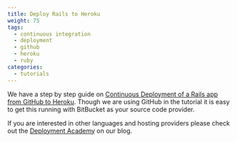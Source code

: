 ```yaml
---
title: Deploy Rails to Heroku
weight: 75
tags:
  - continuous integration
  - deployment
  - github
  - heroku
  - ruby
categories:
  - tutorials
---
```

We have a step by step guide on [Continuous Deployment of a Rails app from GitHub to Heroku](http://blog.codeship.com/2013/09/26/how-to-deploy-a-ruby-on-rails-app-from-github-to-heroku.html). Though we are using GitHub in the tutorial it is easy to get this running with BitBucket as your source code provider.

If you are interested in other languages and hosting providers please check out the [Deployment Academy](http://blog.codeship.com/category/deployment-academy) on our blog.
